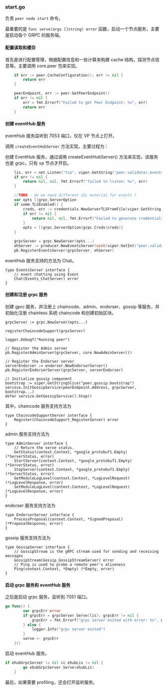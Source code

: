 ### start.go

负责 `peer node start` 命令。

最重要的是 `func serve(args []string) error` 函数，启动一个节点服务，主要是启动各个 GRPC 的服务端。

#### 配置读取和缓存
首先是进行配置管理，根据配置信息和一些计算来构建 cache 结构，探测节点信息等。主要调用 core.peer 包来实现。

```go
	if err := peer.CacheConfiguration(); err != nil {
		return err
	}

	peerEndpoint, err := peer.GetPeerEndpoint()
	if err != nil {
		err = fmt.Errorf("Failed to get Peer Endpoint: %s", err)
		return err
	}
```

#### 创建 eventHub 服务

eventHub 服务监听到 7053 端口，仅在 VP 节点上打开。

调用 `createEventHubServer` 方法实现，主要过程为：

创建 EventHub 服务，通过调用 createEventHubServer() 方法来实现，该服务也是 grpc，只有 vp 节点才开启。

```go
	lis, err = net.Listen("tcp", viper.GetString("peer.validator.events.address"))
	if err != nil {
		return nil, nil, fmt.Errorf("failed to listen: %v", err)
	}

	//TODO - do we need different SSL material for events ?
	var opts []grpc.ServerOption
	if comm.TLSEnabled() {
		creds, err := credentials.NewServerTLSFromFile(viper.GetString("peer.tls.cert.file"), viper.GetString("peer.tls.key.file"))
		if err != nil {
			return nil, nil, fmt.Errorf("Failed to generate credentials %v", err)
		}
		opts = []grpc.ServerOption{grpc.Creds(creds)}
	}

	grpcServer = grpc.NewServer(opts...)
	ehServer := producer.NewEventsServer(uint(viper.GetInt("peer.validator.events.buffersize")), viper.GetInt("peer.validator.events.timeout"))
	pb.RegisterEventsServer(grpcServer, ehServer)
```

eventHub 服务支持的方法为 Chat。

```golang
type EventsServer interface {
	// event chatting using Event
	Chat(Events_ChatServer) error
}
```

#### 创建和注册 grpc 服务
创建 gprc 服务，并注册上 chaincode、admin、endorser、gossip 等服务，并初始化注册 chainless 系统 chaincode 和创建初始区块。

```golang
grpcServer := grpc.NewServer(opts...)

registerChaincodeSupport(grpcServer)

logger.Debugf("Running peer")

// Register the Admin server
pb.RegisterAdminServer(grpcServer, core.NewAdminServer())

// Register the Endorser server
serverEndorser := endorser.NewEndorserServer()
pb.RegisterEndorserServer(grpcServer, serverEndorser)

// Initialize gossip component
bootstrap := viper.GetStringSlice("peer.gossip.bootstrap")
service.InitGossipService(peerEndpoint.Address, grpcServer, bootstrap...)
defer service.GetGossipService().Stop()
```

其中，chaincode 服务支持方法为

```golang
type ChaincodeSupportServer interface {
	Register(ChaincodeSupport_RegisterServer) error
}
```

admin 服务支持方法为

```golang
type AdminServer interface {
	// Return the serve status.
	GetStatus(context.Context, *google_protobuf1.Empty) (*ServerStatus, error)
	StartServer(context.Context, *google_protobuf1.Empty) (*ServerStatus, error)
	StopServer(context.Context, *google_protobuf1.Empty) (*ServerStatus, error)
	GetModuleLogLevel(context.Context, *LogLevelRequest) (*LogLevelResponse, error)
	SetModuleLogLevel(context.Context, *LogLevelRequest) (*LogLevelResponse, error)
}
```

endorser 服务支持方法为

```golang
type EndorserServer interface {
	ProcessProposal(context.Context, *SignedProposal) (*ProposalResponse, error)
}
```

gossip 服务支持方法为

```golang
type GossipServer interface {
	// GossipStream is the gRPC stream used for sending and receiving messages
	GossipStream(Gossip_GossipStreamServer) error
	// Ping is used to probe a remote peer's aliveness
	Ping(context.Context, *Empty) (*Empty, error)
}
```

#### 启动 grpc 服务和 eventHub 服务
之后是启动 grpc 服务，监听到 7051 端口。

```go
go func() {
		var grpcErr error
		if grpcErr = grpcServer.Serve(lis); grpcErr != nil {
			grpcErr = fmt.Errorf("grpc server exited with error: %s", grpcErr)
		} else {
			logger.Info("grpc server exited")
		}
		serve <- grpcErr
	}()
```

启动 eventHub 服务。

```go
if ehubGrpcServer != nil && ehubLis != nil {
		go ehubGrpcServer.Serve(ehubLis)
	}
```

最后，如果需要 profiling，还会打开监听服务。